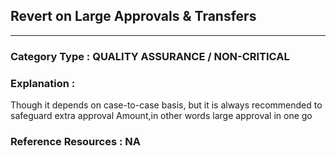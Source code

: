 ##    Revert on Large Approvals & Transfers
 



---

### **Category Type** : QUALITY ASSURANCE / NON-CRITICAL


### **Explanation** : 

Though it depends on case-to-case basis, but it is always recommended to safeguard extra approval Amount,in other words large approval in one go

### **Reference Resources** : NA

 